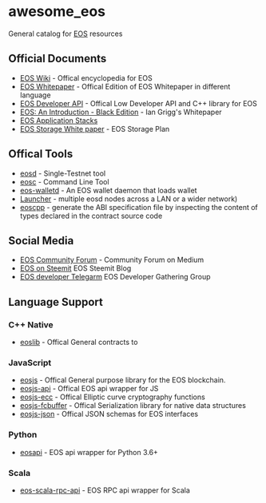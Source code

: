 # awesome_eos
General catalog for [EOS](https://github.com/EOSIO/eos) resources


## Official Documents
- [EOS Wiki](https://github.com/EOSIO/eos/wiki) - Offical encyclopedia for EOS
- [EOS Whitepaper](https://github.com/EOSIO/Documentation) - Offical Edition of EOS Whitepaper in different language
- [EOS Developer API](https://eosio.github.io/eos/) - Offical Low Developer API and C++ library for EOS 
- [EOS: An Introduction - Black Edition](http://iang.org/papers/EOS_An_Introduction-BLACK-EDITION.pdf) - Ian Grigg's Whitepaper 
- [EOS Application Stacks](https://steemit.com/eos/@eosio/introducing-eos-io-application-stack)
- [EOS Storage White paper](https://github.com/EOSIO/Documentation/raw/master/EOS.IO%20Storage.pdf) - EOS Storage Plan

## Offical Tools 
- [eosd](https://github.com/eosio/eos/wiki/Programs-&-Tools#eosd) - Single-Testnet tool 
- [eosc](https://github.com/eosio/eos/wiki/Programs-&-Tools#eosc) - Command Line Tool 
- [eos-walletd](https://github.com/eosio/eos/wiki/Programs-&-Tools#eos-walletd) - An EOS wallet daemon that loads wallet 
- [Launcher](https://github.com/eosio/eos/wiki/Programs-&-Tools#launcher) - multiple eosd nodes across a LAN or a wider network)
- [eoscpp](https://github.com/eosio/eos/wiki/Programs-&-Tools#eoscpp) - generate the ABI specification file by inspecting the content of types declared in the contract source code



## Social Media
- [EOS Community Forum](https://medium.com/@eosforumorg) - Community Forum on Medium
- [EOS on Steemit](https://steemit.com/@eosio) EOS Steemit Blog 
- [EOS developer Telegarm](https://t.me/joinchat/EgOVjkPktgfUS3kt14FStw) EOS Developer Gathering Group

 
## Language Support 
### C++ Native
- [eoslib](https://github.com/EOSIO/eos/tree/b5207a1b47efa0bf739b92b8c6b126cc9fd58d5b/contracts) - Offical General contracts to 

### JavaScript 
- [eosjs](https://github.com/EOSIO/eosjs) - Offical General purpose library for the EOS blockchain. 
- [eosjs-api](https://github.com/EOSIO/eosjs) - Offical EOS api wrapper for JS 
- [eosjs-ecc](https://github.com/EOSIO/eosjs-ecc) - Offical Elliptic curve cryptography functions 
- [eosjs-fcbuffer](https://github.com/EOSIO/eosjs-ecc) - Offical Serialization library for native data structures 
- [eosjs-json](https://github.com/EOSIO/eosjs-json) - Offical JSON schemas for EOS interfaces 

### Python 

- [eosapi](https://github.com/Netherdrake/py-eos-api) - EOS api wrapper for Python 3.6+ 

### Scala 
- [eos-scala-rpc-api](https://github.com/nsjames/EOS-Scala-RPC-API) - EOS RPC api wrapper for Scala

